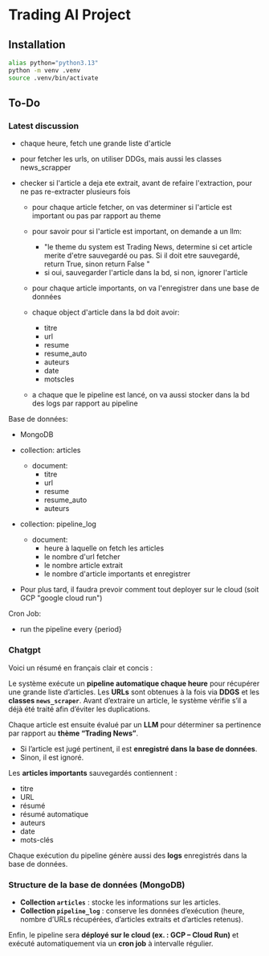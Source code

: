 # Trading AI Project

## Installation

``` bash
alias python="python3.13"
python -m venv .venv
source .venv/bin/activate

```
## To-Do

### Latest discussion

- chaque heure, fetch une grande liste d'article

- pour fetcher les urls, on utiliser DDGs, mais aussi les classes news_scrapper
- checker si l'article a deja ete extrait, avant de refaire l'extraction, pour ne pas re-extracter plusieurs fois

    - pour chaque article fetcher, on vas determiner si l'article est important ou pas par rapport au theme 
    
    - pour savoir pour si l'article est important, on demande a un llm:
        -  "le theme du system est Trading News, determine si cet article merite d'etre sauvegardé ou pas. Si il doit etre sauvegardé, return True, sinon return False "
        - si oui, sauvegarder l'article dans la bd, si non, ignorer l'article
        
    - pour chaque article importants, on va l'enregistrer dans une base de données
    - chaque object d'article dans la bd doit avoir:
        - titre
        - url
        - resume
        - resume_auto
        - auteurs
        - date
        - motscles
    
    - a chaque que le pipeline est lancé, on va aussi stocker dans la bd des logs par rapport au pipeline
    
Base de données:
- MongoDB
 - collection: articles
    - document:
        - titre
        - url
        - resume
        - resume_auto
        - auteurs
        
- collection: pipeline_log
    - document:
        - heure à laquelle on fetch les articles
        - le nombre d'url fetcher
        - le nombre article extrait
        - le nombre d'article importants et enregistrer

- Pour plus tard, il faudra prevoir comment tout deployer sur le cloud (soit GCP "google cloud run")

Cron Job:
- run the pipeline every {period}


### Chatgpt 
Voici un résumé en français clair et concis :

Le système exécute un **pipeline automatique chaque heure** pour récupérer une grande liste d’articles.
Les **URLs** sont obtenues à la fois via **DDGS** et les **classes `news_scraper`**. Avant d’extraire un article, le système vérifie s’il a déjà été traité afin d’éviter les duplications.

Chaque article est ensuite évalué par un **LLM** pour déterminer sa pertinence par rapport au **thème “Trading News”**.

* Si l’article est jugé pertinent, il est **enregistré dans la base de données**.
* Sinon, il est ignoré.

Les **articles importants** sauvegardés contiennent :

* titre
* URL
* résumé
* résumé automatique
* auteurs
* date
* mots-clés

Chaque exécution du pipeline génère aussi des **logs** enregistrés dans la base de données.

### Structure de la base de données (MongoDB)

* **Collection `articles`** : stocke les informations sur les articles.
* **Collection `pipeline_log`** : conserve les données d’exécution (heure, nombre d’URLs récupérées, d’articles extraits et d’articles retenus).

Enfin, le pipeline sera **déployé sur le cloud (ex. : GCP – Cloud Run)** et exécuté automatiquement via un **cron job** à intervalle régulier.
